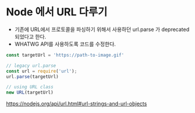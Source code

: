 # Node 에서 URL 다루기

- 기존에 URL에서 프로토콜을 파싱하기 위해서 사용하던 url.parse 가 deprecated 되었다고 한다.
- WHATWG API를 사용하도록 코드를 수정한다.

```javascript
const targetUrl = 'https://path-to-image.gif'

// legacy url.parse
const url = require('url');
url.parse(targetUrl)

// using URL class
new URL(targetUrl)
```

<https://nodejs.org/api/url.html#url-strings-and-url-objects>
